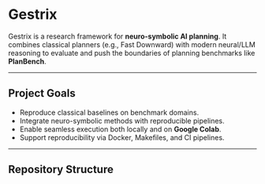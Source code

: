 # Gestrix

Gestrix is a research framework for **neuro-symbolic AI planning**.
It combines classical planners (e.g., Fast Downward) with modern neural/LLM reasoning to evaluate and push the boundaries of planning benchmarks like **PlanBench**.

---

## Project Goals
- Reproduce classical baselines on benchmark domains.
- Integrate neuro-symbolic methods with reproducible pipelines.
- Enable seamless execution both locally and on **Google Colab**.
- Support reproducibility via Docker, Makefiles, and CI pipelines.

---

## Repository Structure
